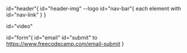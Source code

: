id="header"{
id="header-img" --logo
id="nav-bar"{
each element with id="nav-link"
}
}

id="video"

id="form"{
id="email"
id="submit" to https://www.freecodecamp.com/email-submit
}
